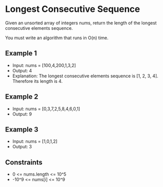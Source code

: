 # Longest Consecutive Sequence

Given an unsorted array of integers nums, return the length of the longest consecutive elements sequence.

You must write an algorithm that runs in O(n) time.

## Example 1

- Input: nums = [100,4,200,1,3,2]
- Output: 4
- Explanation: The longest consecutive elements sequence is [1, 2, 3, 4]. Therefore its length is 4.

## Example 2

- Input: nums = [0,3,7,2,5,8,4,6,0,1]
- Output: 9

## Example 3

- Input: nums = [1,0,1,2]
- Output: 3

## Constraints

- 0 <= nums.length <= 10^5
- -10^9 <= nums[i] <= 10^9
